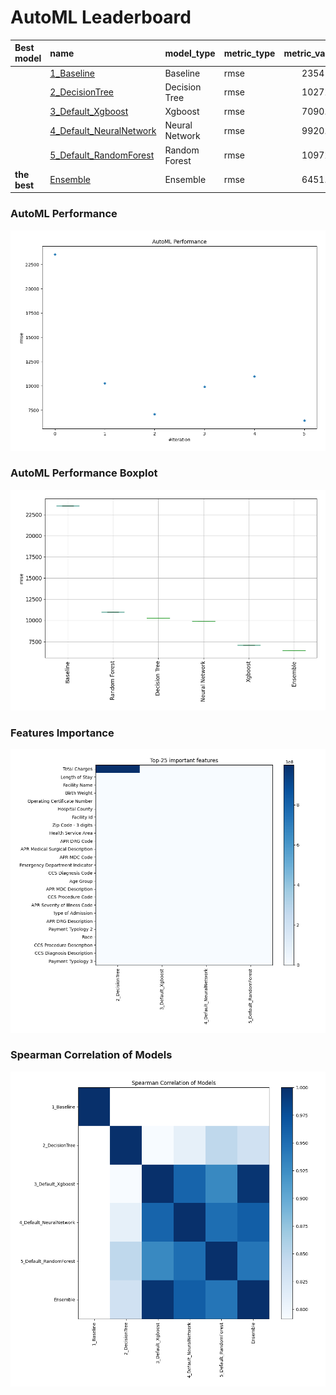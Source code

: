 # AutoML Leaderboard

| Best model   | name                                                         | model_type     | metric_type   |   metric_value |   train_time |
|:-------------|:-------------------------------------------------------------|:---------------|:--------------|---------------:|-------------:|
|              | [1_Baseline](1_Baseline/README.md)                           | Baseline       | rmse          |       23541.3  |         0.87 |
|              | [2_DecisionTree](2_DecisionTree/README.md)                   | Decision Tree  | rmse          |       10272.1  |         7.55 |
|              | [3_Default_Xgboost](3_Default_Xgboost/README.md)             | Xgboost        | rmse          |        7090.03 |        44.86 |
|              | [4_Default_NeuralNetwork](4_Default_NeuralNetwork/README.md) | Neural Network | rmse          |        9920.62 |         4.07 |
|              | [5_Default_RandomForest](5_Default_RandomForest/README.md)   | Random Forest  | rmse          |       10972.4  |         4.57 |
| **the best** | [Ensemble](Ensemble/README.md)                               | Ensemble       | rmse          |        6451.44 |         0.16 |

### AutoML Performance
![AutoML Performance](ldb_performance.png)

### AutoML Performance Boxplot
![AutoML Performance Boxplot](ldb_performance_boxplot.png)

### Features Importance
![features importance across models](features_heatmap.png)



### Spearman Correlation of Models
![models spearman correlation](correlation_heatmap.png)

